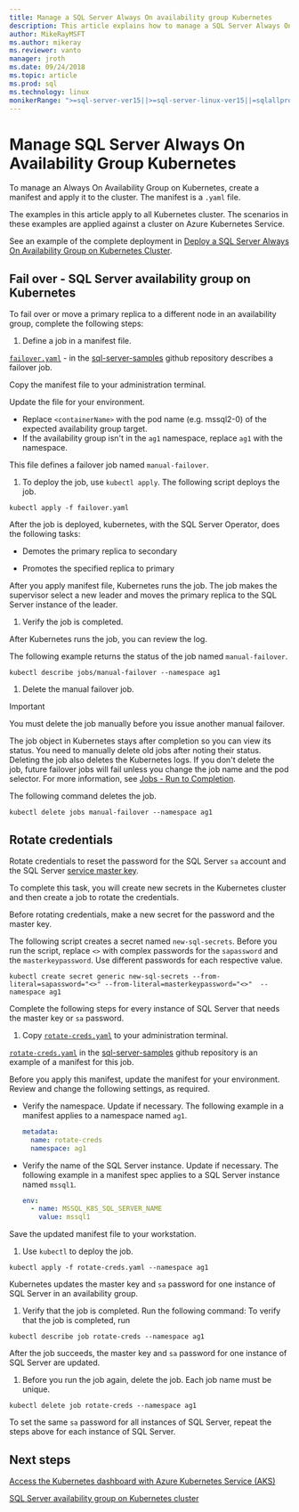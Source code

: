 ```yaml
---
title: Manage a SQL Server Always On availability group Kubernetes
description: This article explains how to manage a SQL Server Always On Availability Group in Kubernetes.
author: MikeRayMSFT
ms.author: mikeray
ms.reviewer: vanto
manager: jroth
ms.date: 09/24/2018
ms.topic: article
ms.prod: sql
ms.technology: linux
monikerRange: ">=sql-server-ver15||>=sql-server-linux-ver15||=sqlallproducts-allversions"
---
```

# Manage SQL Server Always On Availability Group Kubernetes

To manage an Always On Availability Group on Kubernetes, create a manifest and apply it to the cluster. The manifest is a `.yaml` file.  

The examples in this article apply to all Kubernetes cluster. The scenarios in these examples are applied against a cluster on Azure Kubernetes Service.

See an example of the complete deployment in [Deploy a SQL Server Always On Availability Group on Kubernetes Cluster](sql-server-linux-kubernetes-deploy.md).

## Fail over - SQL Server availability group on Kubernetes

To fail over or move a primary replica to a different node in an availability group, complete the following steps:

1. Define a job in a manifest file.

  [`failover.yaml`](https://github.com/Microsoft/sql-server-samples/tree/master/samples/features/high%20availability/Kubernetes/sample-manifest-files/failover.yaml) - in the [sql-server-samples](https://github.com/Microsoft/sql-server-samples/tree/master/samples/features/high%20availability/Kubernetes/sample-manifest-files) github repository describes a failover job.

  Copy the manifest file to your administration terminal.

  Update the file for your environment.

  - Replace `<containerName>` with the pod name (e.g. mssql2-0) of the expected availability group target.
  - If the availability group isn't in the `ag1` namespace, replace `ag1` with the namespace.

  This file defines a failover job named `manual-failover`.

1. To deploy the job, use `kubectl apply`. The following script deploys the job.

  ```azurecli
  kubectl apply -f failover.yaml
  ```

  After the job is deployed, kubernetes, with the SQL Server Operator, does the following tasks:
  
  - Demotes the primary replica to secondary
  
  - Promotes the specified replica to primary
  
  After you apply manifest file, Kubernetes runs the job. The job makes the supervisor select a new leader and moves the primary replica to the SQL Server instance of the leader.

1. Verify the job is completed.
  
  After Kubernetes runs the job, you can review the log.
  
  The following example returns the status of the job named `manual-failover`.

  ```azurecli
  kubectl describe jobs/manual-failover --namespace ag1
  ```

1. Delete the manual failover job. 

  >[!IMPORTANT]
  >You must delete the job manually before you issue another manual failover.
  > 
  >The job object in Kubernetes stays after completion so you can view its status. You need to manually delete old jobs after noting their status. Deleting the job also deletes the Kubernetes logs. If you don't delete the job, future failover jobs will fail unless you change the job name and the pod selector. For more information, see [Jobs - Run to Completion](https://kubernetes.io/docs/concepts/workloads/controllers/jobs-run-to-completion/).

  The following command deletes the job.

  ```azurecli
  kubectl delete jobs manual-failover --namespace ag1
  ```

## Rotate credentials

Rotate credentials to reset the password for the SQL Server `sa` account and the SQL Server [service master key](../relational-databases/security/encryption/service-master-key.md). 

To complete this task, you will create new secrets in the Kubernetes cluster and then create a job to rotate the credentials.

Before rotating credentials, make a new secret for the password and the master key.

The following script creates a secret named `new-sql-secrets`. Before you run the script, replace `<>` with complex passwords for the `sapassword` and the `masterkeypassword`. Use different passwords for each respective value.

```azurecli
kubectl create secret generic new-sql-secrets --from-literal=sapassword="<>" --from-literal=masterkeypassword="<>"  --namespace ag1
```

Complete the following steps for every instance of SQL Server that needs the master key or `sa` password.

1. Copy [`rotate-creds.yaml`](https://github.com/Microsoft/sql-server-samples/blob/master/samples/features/high%20availability/Kubernetes/sample-manifest-files/rotate-creds.yaml) to your administration terminal.

  [`rotate-creds.yaml`](https://github.com/Microsoft/sql-server-samples/blob/master/samples/features/high%20availability/Kubernetes/sample-manifest-files/rotate-creds.yaml) in the [sql-server-samples](https://github.com/Microsoft/sql-server-samples/tree/master/samples/features/high%20availability/Kubernetes/sample-deployment-script/) github repository is an example of a manifest for this job.

  Before you apply this manifest, update the manifest for your environment. Review and change the following settings, as required.

  - Verify the namespace. Update if necessary. The following example in a manifest applies to a namespace named `ag1`.

    ```yaml
    metadata:
      name: rotate-creds
      namespace: ag1
    ```

  - Verify the name of the SQL Server instance. Update if necessary. The following example in a manifest spec applies to a SQL Server instance named `mssql1`.

    ```yaml
    env:
      - name: MSSQL_K8S_SQL_SERVER_NAME
        value: mssql1
    ```

  Save the updated manifest file to your workstation.

1. Use `kubectl` to deploy the job.

  ```azurecli
  kubectl apply -f rotate-creds.yaml --namespace ag1
  ```

  Kubernetes updates the master key and `sa` password for one instance of SQL Server in an availability group.

1. Verify that the job is completed. Run the following command: To verify that the job is completed, run 

  ```azcli
  kubectl describe job rotate-creds --namespace ag1
  ```

  After the job succeeds, the master key and `sa` password for one instance of SQL Server are updated.


1. Before you run the job again, delete the job. Each job name must be unique.

  ```azurecli
  kubectl delete job rotate-creds --namespace ag1
  ```

To set the same `sa` password for all instances of SQL Server, repeat the steps above for each instance of SQL Server.

## Next steps

[Access the Kubernetes dashboard with Azure Kubernetes Service (AKS)](https://docs.microsoft.com/azure/aks/kubernetes-dashboard)

[SQL Server availability group on Kubernetes cluster](sql-server-ag-kubernetes.md)
